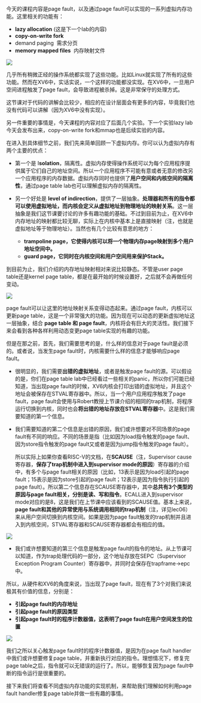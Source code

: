 今天的课程内容是page fault，以及通过page fault可以实现的一系列虚拟内存功能。这里相关的功能有：

- **lazy allocation** (这是下一个lab的内容)
- **copy-on-write fork**  
- demand paging  需求分页
- **memory mapped files**  内存映射文件

[![](https://github.com/huihongxiao/MIT6.S081/raw/master/.gitbook/assets/image%20(678).png)](https://github.com/huihongxiao/MIT6.S081/blob/master/.gitbook/assets/image%20\(678\).png)

几乎所有稍微正经的操作系统都实现了这些功能。比如Linux就实现了所有的这些功能。然而在XV6中，实话实说，一个这样的功能都没实现。在XV6中，一旦用户空间进程触发了page fault，会导致进程被杀掉。这是非常保守的处理方式。

这节课对于代码的讲解会比较少，相应的在设计层面会有更多的内容，毕竟我们也没有代码可以讲解（因为XV6中没有实现）。

另一件重要的事情是，今天课程的内容对应了后面几个实验。下一个实验lazy lab今天会发布出来，copy-on-write fork和mmap也是后续实验的内容。

在进入到具体细节之前，我们先来简单回顾一下虚拟内存。你可以认为虚拟内存有两个主要的优点：

- 第一个是 I**solation**，隔离性。虚拟内存使得操作系统可以为每个应用程序提供属于它们自己的地址空间。所以一个应用程序不可能有意或者无意的修改另一个应用程序的内存数据。虚拟内存同时也提供了**用户空间和内核空间的隔离性**，通过page table lab也可以理解虚拟内存的隔离性。
- 另一个好处是 **level of indirection**，提供了一层抽象。**处理器和所有的指令都可以使用虚拟地址，而内核会定义从虚拟地址到物理地址的映射关系**。这一层抽象是我们这节课要讨论的许多有趣功能的基础。不过到目前为止，在XV6中内存地址的映射都比较无聊，实际上在内核中基本上是直接映射（注，也就是虚拟地址等于物理地址）。当然也有几个比较有意思的地方：

    - **trampoline page，它使得内核可以将一个物理内存page映射到多个用户地址空间中。**
    - **guard page，它同时在内核空间和用户空间用来保护Stack。**

到目前为止，我们介绍的内存地址映射相对来说比较静态。不管是user page table还是kernel page table，都是在最开始的时候设置好，之后就不会再做任何变动。

[![](https://github.com/huihongxiao/MIT6.S081/raw/master/.gitbook/assets/image%20(783).png)](https://github.com/huihongxiao/MIT6.S081/blob/master/.gitbook/assets/image%20\(783\).png)

page fault可以让这里的地址映射关系变得动态起来。通过page fault，内核可以更新page table，这是一个非常强大的功能。因为现在可以动态的更新虚拟地址这一层抽象，结合 **page table 和 page fault**，内核将会有巨大的灵活性。我们接下来会看到各种各样利用动态变更page table实现的有趣的功能。

但是在那之前，首先，我们需要思考的是，什么样的信息对于page fault是必须的。或者说，当发生page fault时，内核需要什么样的信息才能够响应page fault。

- 很明显的，我们需要**出错的虚拟地址**，或者是触发page fault的源。可以假设的是，你们在page table lab中已经看过一些相关的panic，所以你们可能已经知道，当出现page fault的时候，XV6内核会打印出错的虚拟地址，并且这个地址会被保存在STVAL寄存器中。所以，当一个用户应用程序触发了page fault，page fault会使用与Robert教授上节课介绍的相同的trap机制，将程序运行切换到内核，同时也会**将出错的地址存放在STVAL寄存器**中。这是我们需要知道的第一个信息。
- 我们需要知道的第二个信息是出错的原因，我们或许想要对不同场景的page fault有不同的响应。不同的场景是指（比如因为load指令触发的page fault、因为store指令触发的page fault又或者是因为jump指令触发的page fault）。

  所以实际上如果你查看RISC-V的文档，在**SCAUSE**（注，Supervisor cause寄存器，**保存了trap机制中进入到supervisor mode的原因**）寄存器的介绍中，有多个与page fault相关的原因（比如，13表示是因为load引起的page fault；15表示是因为store引起的page fault；12表示是因为指令执行引起的page fault）。所以第二个信息存在SCAUSE寄存器中，其中**总共有3个类型的原因与page fault相关，分别是读、写和指令**。ECALL进入到supervisor mode对应的是8，这是我们在上节课中应该看到的SCAUSE值。基本上来说，**page fault和其他的异常使用与系统调用相同的trap机制**（注，详见lec06）来从用户空间切换到内核空间。如果是因为page fault触发的trap机制并且进入到内核空间，STVAL寄存器和SCAUSE寄存器都会有相应的值。

[![](https://github.com/huihongxiao/MIT6.S081/raw/master/.gitbook/assets/image%20(702).png)](https://github.com/huihongxiao/MIT6.S081/blob/master/.gitbook/assets/image%20\(702\).png)

- 我们或许想要知道的第三个信息是触发page fault的指令的地址。从上节课可以知道，作为trap处理代码的一部分，这个地址存放在SEPC（Supervisor Exception Program Counter）寄存器中，并同时会保存在trapframe->epc中。


所以，从硬件和XV6的角度来说，当出现了page fault，现在有了3个对我们来说极其有价值的信息，分别是：

- **引起page fault的内存地址**
- **引起page fault的原因类型**
- **引起page fault时的程序计数器值，这表明了page fault在用户空间发生的位置**

[![](https://github.com/huihongxiao/MIT6.S081/raw/master/.gitbook/assets/image%20(688).png)](https://github.com/huihongxiao/MIT6.S081/blob/master/.gitbook/assets/image%20\(688\).png)

我们之所以关心触发page fault时的程序计数器值，是因为在page fault handler中我们或许想要修复page table，并重新执行对应的指令。理想情况下，修复完page table之后，指令就可以无错误的运行了。所以，能够恢复因为page fault中断的指令运行是很重要的。

接下来我们将查看不同虚拟内存功能的实现机制，来帮助我们理解如何利用page fault handler修复page table并做一些有趣的事情。
